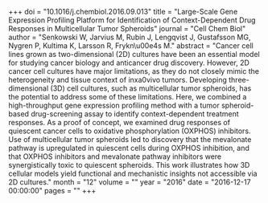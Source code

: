 +++
doi = "10.1016/j.chembiol.2016.09.013"
title = "Large-Scale Gene Expression Profiling Platform for Identification of Context-Dependent Drug Responses in Multicellular Tumor Spheroids"
journal = "Cell Chem Biol"
author = "Senkowski W, Jarvius M, Rubin J, Lengqvist J, Gustafsson MG, Nygren P, Kultima K, Larsson R, Frykn\u00e4s M."
abstract = "Cancer cell lines grown as two-dimensional (2D) cultures have been an essential model for studying cancer biology and anticancer drug discovery. However, 2D cancer cell cultures have major limitations, as they do not closely mimic the heterogeneity and tissue context of inxa0vivo tumors. Developing three-dimensional (3D) cell cultures, such as multicellular tumor spheroids, has the potential to address some of these limitations. Here, we combined a high-throughput gene expression profiling method with a tumor spheroid-based drug-screening assay to identify context-dependent treatment responses. As a proof of concept, we examined drug responses of quiescent cancer cells to oxidative phosphorylation (OXPHOS) inhibitors. Use of multicellular tumor spheroids led to discovery that the mevalonate pathway is upregulated in quiescent cells during OXPHOS inhibition, and that OXPHOS inhibitors and mevalonate pathway inhibitors were synergistically toxic to quiescent spheroids. This work illustrates how 3D cellular models yield functional and mechanistic insights not accessible via 2D cultures."
month = "12"
volume = ""
year = "2016"
date = "2016-12-17 00:00:00"
pages = ""
+++

